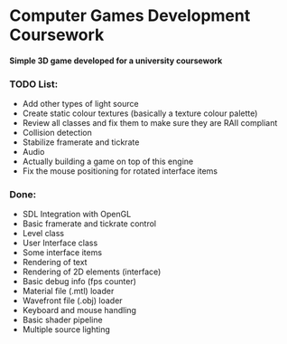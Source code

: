 # Computer Games Development Coursework

#### Simple 3D game developed for a university coursework

### TODO List:

* Add other types of light source
* Create static colour textures (basically a texture colour palette)
* Review all classes and fix them to make sure they are RAII compliant
* Collision detection
* Stabilize framerate and tickrate
* Audio
* Actually building a game on top of this engine
* Fix the mouse positioning for rotated interface items

### Done:

* SDL Integration with OpenGL
* Basic framerate and tickrate control
* Level class
* User Interface class
* Some interface items
* Rendering of text
* Rendering of 2D elements (interface)
* Basic debug info (fps counter)
* Material file (.mtl) loader
* Wavefront file (.obj) loader
* Keyboard and mouse handling
* Basic shader pipeline
* Multiple source lighting